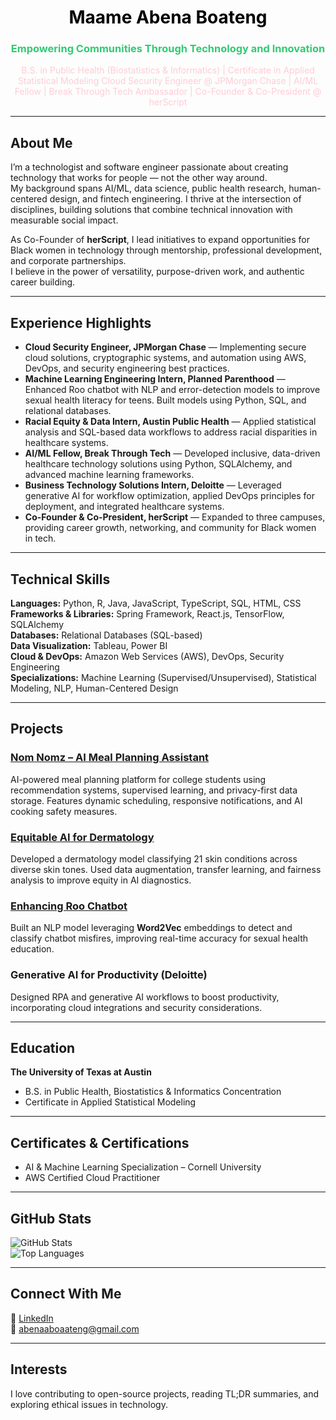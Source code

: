 <h1 align="center" style="color:#000000;">Maame Abena Boateng</h1>
<h3 align="center" style="color:#2ecc71;">Empowering Communities Through Technology and Innovation</h3>

<p align="center" style="color:#ffccd5;">
B.S. in Public Health (Biostatistics & Informatics) | Certificate in Applied Statistical Modeling  
Cloud Security Engineer @ JPMorgan Chase | AI/ML Fellow | Break Through Tech Ambassador | Co-Founder & Co-President @ herScript
</p>

---

## About Me
I’m a technologist and software engineer passionate about creating technology that works for people — not the other way around.  
My background spans AI/ML, data science, public health research, human-centered design, and fintech engineering. I thrive at the intersection of disciplines, building solutions that combine technical innovation with measurable social impact.

As Co-Founder of **herScript**, I lead initiatives to expand opportunities for Black women in technology through mentorship, professional development, and corporate partnerships.  
I believe in the power of versatility, purpose-driven work, and authentic career building.

---

## Experience Highlights

- **Cloud Security Engineer, JPMorgan Chase** — Implementing secure cloud solutions, cryptographic systems, and automation using AWS, DevOps, and security engineering best practices.  
- **Machine Learning Engineering Intern, Planned Parenthood** — Enhanced Roo chatbot with NLP and error-detection models to improve sexual health literacy for teens. Built models using Python, SQL, and relational databases.  
- **Racial Equity & Data Intern, Austin Public Health** — Applied statistical analysis and SQL-based data workflows to address racial disparities in healthcare systems.  
- **AI/ML Fellow, Break Through Tech** — Developed inclusive, data-driven healthcare technology solutions using Python, SQLAlchemy, and advanced machine learning frameworks.  
- **Business Technology Solutions Intern, Deloitte** — Leveraged generative AI for workflow optimization, applied DevOps principles for deployment, and integrated healthcare systems.  
- **Co-Founder & Co-President, herScript** — Expanded to three campuses, providing career growth, networking, and community for Black women in tech.

---

## Technical Skills

**Languages:** Python, R, Java, JavaScript, TypeScript, SQL, HTML, CSS  
**Frameworks & Libraries:** Spring Framework, React.js, TensorFlow, SQLAlchemy  
**Databases:** Relational Databases (SQL-based)  
**Data Visualization:** Tableau, Power BI  
**Cloud & DevOps:** Amazon Web Services (AWS), DevOps, Security Engineering  
**Specializations:** Machine Learning (Supervised/Unsupervised), Statistical Modeling, NLP, Human-Centered Design  

---

## Projects

### [Nom Nomz – AI Meal Planning Assistant]()
AI-powered meal planning platform for college students using recommendation systems, supervised learning, and privacy-first data storage. Features dynamic scheduling, responsive notifications, and AI cooking safety measures.

### [Equitable AI for Dermatology](https://github.com/Shahed4/AJL-Team-SPF)  
Developed a dermatology model classifying 21 skin conditions across diverse skin tones. Used data augmentation, transfer learning, and fairness analysis to improve equity in AI diagnostics.

### [Enhancing Roo Chatbot](https://github.com/abenaoboaateng/Classification-of-Misfires-for-Chatbot-)  
Built an NLP model leveraging **Word2Vec** embeddings to detect and classify chatbot misfires, improving real-time accuracy for sexual health education.

### Generative AI for Productivity (Deloitte)  
Designed RPA and generative AI workflows to boost productivity, incorporating cloud integrations and security considerations.

---

## Education

**The University of Texas at Austin**  
- B.S. in Public Health, Biostatistics & Informatics Concentration  
- Certificate in Applied Statistical Modeling  

---

## Certificates & Certifications

- AI & Machine Learning Specialization – Cornell University  
- AWS Certified Cloud Practitioner  

---

## GitHub Stats
![GitHub Stats](https://github-readme-stats.vercel.app/api?username=maameboateng&show_icons=true&theme=radical)  
![Top Languages](https://github-readme-stats.vercel.app/api/top-langs/?username=maameboateng&layout=compact&theme=radical)  

---

## Connect With Me
💼 [LinkedIn](https://www.linkedin.com/in/maame-abena-boateng/)  
📧 [abenaaboaateng@gmail.com](mailto:abenaaboaateng@gmail.com)  

---

## Interests
I love contributing to open-source projects, reading TL;DR summaries, and exploring ethical issues in technology.
